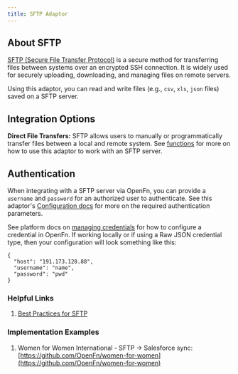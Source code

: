 ```yaml
---
title: SFTP Adaptor
---
```


## About SFTP

[SFTP (Secure File Transfer Protocol)](https://www.techtarget.com/searchcontentmanagement/definition/Secure-File-Transfer-Protocol-SSH-File-Transfer-Protocol) is a secure method for transferring files between systems over an encrypted SSH connection. It is widely used for securely uploading, downloading, and managing files on remote servers.

Using this adaptor, you can read and write files (e.g., `csv`, `xls`, `json` files) saved on a SFTP server. 

## Integration Options

**Direct File Transfers:** SFTP allows users to manually or programmatically transfer files between a local and remote system. See [functions](/adaptors/packages/sftp-docs) for more on how to use this adaptor to work with an SFTP server.

## Authentication

When integrating with a SFTP server via OpenFn, you can provide a `username` and `password` for an authorized user to authenticate. See this adaptor's [Configuration docs](/adaptors/packages/sftp-configuration-schema) for more on the required authentication parameters.

See platform docs on [managing credentials](/documentation/manage-projects/manage-credentials) for how to configure a credential in OpenFn. If working locally or if using a Raw JSON credential type, then your configuration will look something like this:

```
{
  "host": "191.173.128.88",
  "username": "name",
  "password": "pwd"
}
```

### Helpful Links
1. [Best Practices for SFTP](https://www.ssh.com/academy/ssh/sftp)

### Implementation Examples

1. Women for Women International - SFTP -> Salesforce sync: [https://github.com/OpenFn/women-for-women](https://github.com/OpenFn/women-for-women)





